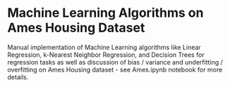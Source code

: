 # Machine Learning Algorithms on Ames Housing Dataset
Manual implementation of Machine Learning algorithms like Linear Regression, k-Nearest Neighbor Regression, and Decision Trees for regression tasks as well as discussion of bias / variance and underfitting / overfitting on Ames Housing dataset - see Ames.ipynb notebook for more details.
